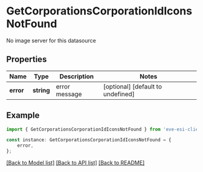 # GetCorporationsCorporationIdIconsNotFound

No image server for this datasource

## Properties

Name | Type | Description | Notes
------------ | ------------- | ------------- | -------------
**error** | **string** | error message | [optional] [default to undefined]

## Example

```typescript
import { GetCorporationsCorporationIdIconsNotFound } from 'eve-esi-client-ts';

const instance: GetCorporationsCorporationIdIconsNotFound = {
    error,
};
```

[[Back to Model list]](../README.md#documentation-for-models) [[Back to API list]](../README.md#documentation-for-api-endpoints) [[Back to README]](../README.md)

